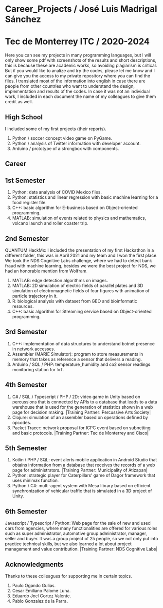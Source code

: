 # Career_Projects / José Luis Madrigal Sánchez
# Tec de Monterrey ITC / 2020-2024
Here you can see my projects in many programming languages, but I will only show some pdf with screenshots of the results and short descriptions, this is because these are academic works, so avoiding plagiarism is critical. But if you would like to analize and try the codes, please let me know and I can give you the access to my private repository where you can find the files. I translated most of the information into english in case there are people from other countries who want to understand the design, implementation and results of the codes. In case it was not an individual work, I included in each document the name of my colleagues to give them credit as well.

## High School

I included some of my first projects (their reports).
1. Python / soccer concept video game on PyGame.
2. Python / analysis of Twitter information with developer account.
3. Arduino / prototype of a strongbox with components.

## Career

## 1st Semester

1. Python: data analysis of COVID Mexico files.
2. Python: statistics and linear regression with basic machine learning for a food register file.
3. C++: basic algorithm for E-business based on Object-oriented programming.
4. MATLAB: simulation of events related to physics and mathematics, volcano launch and roller coaster trip.

## 2nd Semester

QUANTUM HackMx: I included the presentation of my first Hackathon in a different folder, this was in April 2021 and my team and I won the first place. We took the NDS Cognitive Labs challenge, where we had to detect bank fraud with machine learning, besides we were the best project for NDS, we had an honorable mention from Wolfram.
1. MATLAB: edge detection algorithms on images.
2. MATLAB: 2D simulation of electric fields of parallel plates and 3D simulation of electromagnetic fields of four figures with animation of particle trajectory in it.
3. R: biological analysis with dataset from GEO and bioinformatic resources.
5. C++: basic algorithm for Streaming service based on Object-oriented programming.

## 3rd Semester

1. C++: implementation of data structures to understand botnet presence in network accesses.
2. Assembler (MARIE Simulator): program to store measurements in memory that takes as reference a sensor that delivers a reading.
3. Arduino / SQL / PHP: temperature_humidity and co2 sensor readings monitoring station for IoT.

## 4th Semester
1. C# / SQL / Typescript / PHP / 2D: video game in Unity based on percussions that is connected by APIs to a database that leads to a data warehouse that is used for the generation of statistics shown in a web page for decision making. |Training Partner: Percussive Arts Society|
2. Clojure: simulation of an assembler based on operations defined by opcodes.
3. Packet Tracer: network proposal for ICPC event based on subnetting and basic protocols. |Training Partner: Tec de Monterrey and Cisco|

## 5th Semester
1. Kotlin / PHP / SQL: event alerts mobile application in Android Studio that obtains information from a database that receives the records of a web page for administrators. |Training Partner: Municipality of Atizapan|
2. Python: strategic player for Caterpillars' game of Dagor framework that uses minimax function.
3. Python / C#: multi-agent system with Mesa library based on efficient synchronization of vehicular traffic that is simulated in a 3D project of Unity.

## 6th Semester
Javascript / Typescript / Python: Web page for the sale of new and used cars from agencies, where many functionalities are offered for various roles such as super administrator, automotive group administrator, manager, seller and buyer. It was a group project of 25 people, so we not only put into practice technical skills, but we also learned a lot about project management and value contribution. |Training Partner: NDS Cognitive Labs|

## Acknowledgments

Thanks to these colleagues for supporting me in certain topics.
1. Paulo Ogando Gulias.
2. Cesar Emiliano Palome Luna.
3. Eduardo Joel Cortez Valente.
4. Pablo Gonzalez de la Parra.
